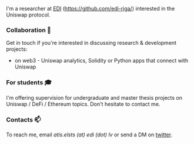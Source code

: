 I'm a researcher at [EDI](https://www.edi.lv/en/) (https://github.com/edi-riga/) interested in the Uniswap protocol.

### Collaboration 🤝

Get in touch if you're interested in discussing research & development projects:

* on web3 - Uniswap analytics, Solidity or Python apps that connect with Uniswap

### For students 🎓

I'm offering supervision for undergraduate and master thesis projects on Uniswap / DeFi / Ethereum topics. Don't hesitate to contact me.

### Contacts 📫

To reach me, email *atis.elsts (at) edi (dot) lv* or send a DM on [twitter](https://twitter.com/atiselsts_eth).
